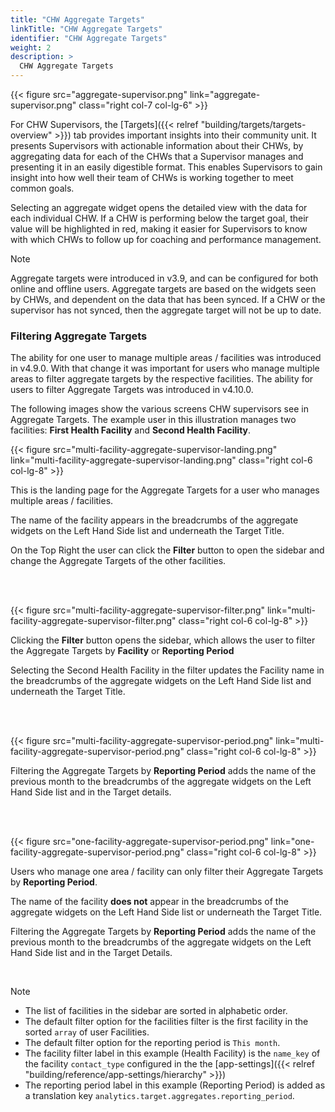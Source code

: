 ```yaml
---
title: "CHW Aggregate Targets"
linkTitle: "CHW Aggregate Targets"
identifier: "CHW Aggregate Targets"
weight: 2
description: >
  CHW Aggregate Targets
---
```


{{< figure src="aggregate-supervisor.png" link="aggregate-supervisor.png" class="right col-7 col-lg-6" >}}

For CHW Supervisors, the [Targets]({{< relref "building/targets/targets-overview" >}}) tab provides important insights into their community unit. It presents Supervisors with actionable information about their CHWs, by aggregating data for each of the CHWs that a Supervisor manages and presenting it in an easily digestible format. This enables Supervisors to gain insight into how well their team of CHWs is working together to meet common goals.

Selecting an aggregate widget opens the detailed view with the data for each individual CHW. If a CHW is performing below the target goal, their value will be highlighted in red, making it easier for Supervisors to know with which CHWs to follow up for coaching and performance management.

> [!NOTE]
> Aggregate targets were introduced in v3.9, and can be configured for both online and offline users. Aggregate targets are based on the widgets seen by CHWs, and dependent on the data that has been synced. If a CHW or the supervisor has not synced, then the aggregate target will not be up to date.

### Filtering Aggregate Targets

The ability for one user to manage multiple areas / facilities was introduced in v4.9.0. With that change it was important for users who manage multiple areas to filter aggregate targets by the respective facilities. The ability for users to filter Aggregate Targets was introduced in v4.10.0.

The following images show the various screens CHW supervisors see in Aggregate Targets. The example user in this illustration manages two facilities: **First Health Facility** and **Second Health Facility**.

{{< figure src="multi-facility-aggregate-supervisor-landing.png" link="multi-facility-aggregate-supervisor-landing.png" class="right col-6 col-lg-8" >}}

This is the landing page for the Aggregate Targets for a user who manages multiple areas / facilities.

The name of the facility appears in the breadcrumbs of the aggregate widgets on the Left Hand Side list and underneath the Target Title.

On the Top Right the user can click the **Filter** button to open the sidebar and change the Aggregate Targets of the other facilities.


<br clear="all">

<br clear="all">

{{< figure src="multi-facility-aggregate-supervisor-filter.png" link="multi-facility-aggregate-supervisor-filter.png" class="right col-6 col-lg-8" >}}

Clicking the **Filter** button opens the sidebar, which allows the user to filter the Aggregate Targets by **Facility** or **Reporting Period**

Selecting the Second Health Facility in the filter updates the Facility name in the breadcrumbs of the aggregate widgets on the Left Hand Side list and underneath the Target Title.

<br clear="all">

<br clear="all">

{{< figure src="multi-facility-aggregate-supervisor-period.png" link="multi-facility-aggregate-supervisor-period.png" class="right col-6 col-lg-8" >}}

Filtering the Aggregate Targets by **Reporting Period** adds the name of the previous month to the breadcrumbs of the aggregate widgets on the Left Hand Side list and in the Target details.

<br clear="all">

<br clear="all">

{{< figure src="one-facility-aggregate-supervisor-period.png" link="one-facility-aggregate-supervisor-period.png" class="right col-6 col-lg-8" >}}

Users who manage one area / facility can only filter their Aggregate Targets by **Reporting Period**.

The name of the facility **does not** appear in the breadcrumbs of the aggregate widgets on the Left Hand Side list or underneath the Target Title.

Filtering the Aggregate Targets by **Reporting Period** adds the name of the previous month to the breadcrumbs of the aggregate widgets on the Left Hand Side list and in the Target Details.

<br clear="all">

> [!NOTE]
> - The list of facilities in the sidebar are sorted in alphabetic order.
> - The default filter option for the facilities filter is the first facility in the sorted `array` of user Facilities.
> - The default filter option for the reporting period is `This month`.
> - The facility filter label in this example (Health Facility) is the `name_key` of the facility `contact_type` configured in the the [app-settings]({{< relref "building/reference/app-settings/hierarchy" >}})
> - The reporting period label in this example (Reporting Period) is added as a translation key `analytics.target.aggregates.reporting_period`.
